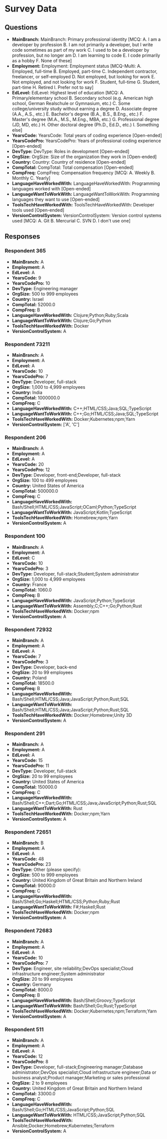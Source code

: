 # Survey Data

## Questions

- **MainBranch:** MainBranch: Primary professional identity [MCQ: A. I am a developer by profession B. I am not primarily a developer, but I write code sometimes as part of my work C. I used to be a developer by profession, but no longer am D. I am learning to code E. I code primarily as a hobby F. None of these]
- **Employment:** Employment: Employment status [MCQ-Multi: A. Employed, full-time B. Employed, part-time C. Independent contractor, freelancer, or self-employed D. Not employed, but looking for work E. Not employed, and not looking for work F. Student, full-time G. Student, part-time H. Retired I. Prefer not to say]
- **EdLevel:** EdLevel: Highest level of education [MCQ: A. Primary/elementary school B. Secondary school (e.g. American high school, German Realschule or Gymnasium, etc.) C. Some college/university study without earning a degree D. Associate degree (A.A., A.S., etc.) E. Bachelor's degree (B.A., B.S., B.Eng., etc.) F. Master's degree (M.A., M.S., M.Eng., MBA, etc.) G. Professional degree (JD, MD, etc.) H. Other doctoral degree (Ph.D., Ed.D., etc.) I. Something else]
- **YearsCode:** YearsCode: Total years of coding experience [Open-ended]
- **YearsCodePro:** YearsCodePro: Years of professional coding experience [Open-ended]
- **DevType:** DevType: Roles in development [Open-ended]
- **OrgSize:** OrgSize: Size of the organization they work in [Open-ended]
- **Country:** Country: Country of residence [Open-ended]
- **CompTotal:** CompTotal: Total compensation [Open-ended]
- **CompFreq:** CompFreq: Compensation frequency [MCQ: A. Weekly B. Monthly C. Yearly]
- **LanguageHaveWorkedWith:** LanguageHaveWorkedWith: Programming languages worked with [Open-ended]
- **LanguageWantToWorkWith:** LanguageWantToWorkWith: Programming languages they want to use [Open-ended]
- **ToolsTechHaveWorkedWith:** ToolsTechHaveWorkedWith: Developer tools used [Open-ended]
- **VersionControlSystem:** VersionControlSystem: Version control systems used [MCQ: A. Git B. Mercurial C. SVN D. I don't use one]

## Responses

### Respondent 365

- **MainBranch:** A
- **Employment:** A
- **EdLevel:** A
- **YearsCode:** 9
- **YearsCodePro:** 10
- **DevType:** Engineering manager
- **OrgSize:** 500 to 999 employees
- **Country:** Israel
- **CompTotal:** 52000.0
- **CompFreq:** B
- **LanguageHaveWorkedWith:** Clojure;Python;Ruby;Scala
- **LanguageWantToWorkWith:** Clojure;Go;Python
- **ToolsTechHaveWorkedWith:** Docker
- **VersionControlSystem:** A

### Respondent 73211

- **MainBranch:** A
- **Employment:** A
- **EdLevel:** A
- **YearsCode:** 10
- **YearsCodePro:** 7
- **DevType:** Developer, full-stack
- **OrgSize:** 1,000 to 4,999 employees
- **Country:** India
- **CompTotal:** 1000000.0
- **CompFreq:** C
- **LanguageHaveWorkedWith:** C++;HTML/CSS;Java;SQL;TypeScript
- **LanguageWantToWorkWith:** C++;Go;HTML/CSS;Java;SQL;TypeScript
- **ToolsTechHaveWorkedWith:** Docker;Kubernetes;npm;Yarn
- **VersionControlSystem:** ['A', 'C']

### Respondent 206

- **MainBranch:** A
- **Employment:** A
- **EdLevel:** A
- **YearsCode:** 20
- **YearsCodePro:** 12
- **DevType:** Developer, front-end;Developer, full-stack
- **OrgSize:** 100 to 499 employees
- **Country:** United States of America
- **CompTotal:** 500000.0
- **CompFreq:** C
- **LanguageHaveWorkedWith:** Bash/Shell;HTML/CSS;JavaScript;OCaml;Python;TypeScript
- **LanguageWantToWorkWith:** JavaScript;Kotlin;TypeScript
- **ToolsTechHaveWorkedWith:** Homebrew;npm;Yarn
- **VersionControlSystem:** A

### Respondent 100

- **MainBranch:** A
- **Employment:** A
- **EdLevel:** C
- **YearsCode:** 10
- **YearsCodePro:** 3
- **DevType:** Developer, full-stack;Student;System administrator
- **OrgSize:** 1,000 to 4,999 employees
- **Country:** France
- **CompTotal:** 1060.0
- **CompFreq:** B
- **LanguageHaveWorkedWith:** JavaScript;Python;TypeScript
- **LanguageWantToWorkWith:** Assembly;C;C++;Go;Python;Rust
- **ToolsTechHaveWorkedWith:** Docker;npm
- **VersionControlSystem:** A

### Respondent 72932

- **MainBranch:** A
- **Employment:** A
- **EdLevel:** A
- **YearsCode:** 7
- **YearsCodePro:** 3
- **DevType:** Developer, back-end
- **OrgSize:** 20 to 99 employees
- **Country:** Poland
- **CompTotal:** 18500.0
- **CompFreq:** B
- **LanguageHaveWorkedWith:** Bash/Shell;HTML/CSS;Java;JavaScript;Python;Rust;SQL
- **LanguageWantToWorkWith:** Bash/Shell;HTML/CSS;Java;JavaScript;Python;Rust;SQL
- **ToolsTechHaveWorkedWith:** Docker;Homebrew;Unity 3D
- **VersionControlSystem:** A

### Respondent 291

- **MainBranch:** A
- **Employment:** A
- **EdLevel:** A
- **YearsCode:** 15
- **YearsCodePro:** 11
- **DevType:** Developer, full-stack
- **OrgSize:** 20 to 99 employees
- **Country:** United States of America
- **CompTotal:** 150000.0
- **CompFreq:** C
- **LanguageHaveWorkedWith:** Bash/Shell;C++;Dart;Go;HTML/CSS;Java;JavaScript;Python;Rust;SQL
- **LanguageWantToWorkWith:** Rust
- **ToolsTechHaveWorkedWith:** Docker;npm;Yarn
- **VersionControlSystem:** A

### Respondent 72651

- **MainBranch:** B
- **Employment:** A
- **EdLevel:** A
- **YearsCode:** 48
- **YearsCodePro:** 23
- **DevType:** Other (please specify):
- **OrgSize:** 500 to 999 employees
- **Country:** United Kingdom of Great Britain and Northern Ireland
- **CompTotal:** 90000.0
- **CompFreq:** C
- **LanguageHaveWorkedWith:** Bash/Shell;Go;Haskell;HTML/CSS;Python;Ruby;Rust
- **LanguageWantToWorkWith:** F#;Haskell;Rust
- **ToolsTechHaveWorkedWith:** Docker;npm
- **VersionControlSystem:** A

### Respondent 72683

- **MainBranch:** A
- **Employment:** A
- **EdLevel:** A
- **YearsCode:** 10
- **YearsCodePro:** 7
- **DevType:** Engineer, site reliability;DevOps specialist;Cloud infrastructure engineer;System administrator
- **OrgSize:** 20 to 99 employees
- **Country:** Germany
- **CompTotal:** 8000.0
- **CompFreq:** B
- **LanguageHaveWorkedWith:** Bash/Shell;Groovy;TypeScript
- **LanguageWantToWorkWith:** Bash/Shell;Go;Rust;TypeScript
- **ToolsTechHaveWorkedWith:** Docker;Kubernetes;npm;Terraform;Yarn
- **VersionControlSystem:** A

### Respondent 511

- **MainBranch:** A
- **Employment:** A
- **EdLevel:** A
- **YearsCode:** 12
- **YearsCodePro:** 8
- **DevType:** Developer, full-stack;Engineering manager;Database administrator;DevOps specialist;Cloud infrastructure engineer;Data or business analyst;Product manager;Marketing or sales professional
- **OrgSize:** 2 to 9 employees
- **Country:** United Kingdom of Great Britain and Northern Ireland
- **CompTotal:** 33000.0
- **CompFreq:** C
- **LanguageHaveWorkedWith:** Bash/Shell;Go;HTML/CSS;JavaScript;Python;SQL
- **LanguageWantToWorkWith:** HTML/CSS;JavaScript;Python;SQL
- **ToolsTechHaveWorkedWith:** Ansible;Docker;Homebrew;Kubernetes;Terraform
- **VersionControlSystem:** A

